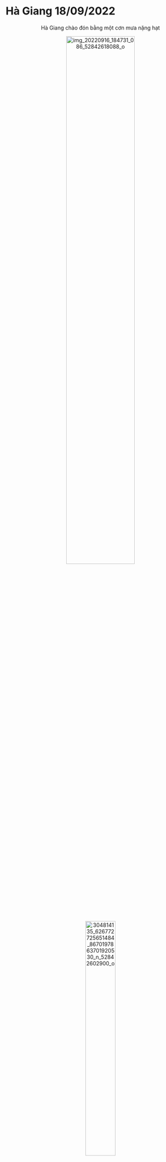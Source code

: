 # Hà Giang 18/09/2022


<p align="center">
    Hà Giang chào đón bằng một cơn mưa nặng hạt
</p>
<p align="center">
    <img src="https://live.staticflickr.com/65535/52911287163_c3ebab60cd_c.jpg" width="60%" alt="img_20220916_184731_086_52842618088_o"/></a>
</p>

<p align="center">
    <img src="https://live.staticflickr.com/65535/52911221900_cf03a28538_c.jpg" width="40%"  alt="304814135_626772725651484_8670197863701920530_n_52842602900_o"/></a>
</p>

<p align="center">
    Nhưng rồi đền đáp chúng tôi là những ngày nắng
</p>

<p align="center">
    <img src="https://live.staticflickr.com/65535/52911294303_d13785b35f_c.jpg" width="60%" alt="img_8348_52842397879_o"/></a>
</p>
<p align="center">
    <img src="https://live.staticflickr.com/65535/52910996969_2dabd2df23_c.jpg" width="60%" alt="20220918_082855_52842217516_o"/></a>
</p>


<p align="center">
    <img src="https://live.staticflickr.com/65535/52911231530_b28e8a93c3_c.jpg" width="60%" alt="20220918_081317_52842408644_o"/></a>
</p>

<p align="center">
    <img src="https://live.staticflickr.com/65535/52911297648_c2466e066a_c.jpg" width="60%" alt="20220917_073935_52842622990_o"/></a>
</p>

<p align="center">
    Cung đường huyền thoại mà chắc cũng là bị nhầm nhiều nhất. Dốc thẩm mã (Không phải dốc 9 khoanh)
</p>

<p align="center">
    <img src="https://live.staticflickr.com/65535/52910833046_017f801426_c.jpg" width="60%" alt="img_20220921_205458_906_52842173151_o"/></a>
</p>

<p align="center">
    Những bó hoa dại của các em bé người bản địa
</p>

<p align="center">
    <img src="https://live.staticflickr.com/65535/52910266397_5061bd931c_c.jpg" width="40%" alt="img_4110_52837055744_o"/></a>
</p>

<p align="center">
    <img src="https://live.staticflickr.com/65535/52910842971_1569beff03_c.jpg" width="40%" alt="0918220952a_hdr_52837055759_o"/></a>
</p>
